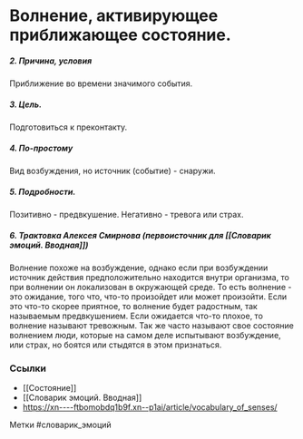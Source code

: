 
#  Волнение, активирующее приближающее состояние. 

##### 2. Причина, условия
Приближение во времени значимого события.

##### 3. Цель.
Подготовиться к преконтакту.

##### 4. По-простому
Вид возбуждения, но источник (событие) - снаружи.

##### 5. Подробности.
Позитивно - предвкушение. Негативно - тревога или страх.

##### 6. Трактовка Алексея Смирнова (первоисточник для [[Словарик эмоций. Вводная]])
Волнение похоже на возбуждение, однако если при возбуждении источник действия предположительно находится внутри организма, то при волнении он локализован в окружающей среде. То есть волнение - это ожидание, того что, что-то произойдет или может произойти. Если это что-то скорее приятное, то волнение будет радостным, так называемым предвкушением. Если ожидается что-то плохое, то волнение называют тревожным. Так же часто называют свое состояние волнением люди, которые на самом деле испытывают возбуждение, или страх, но боятся или стыдятся в этом признаться.


### Ссылки
- [[Состояние]]
- [[Словарик эмоций. Вводная]]
- https://xn----ftbomobdq1b9f.xn--p1ai/article/vocabulary_of_senses/


Метки #словарик_эмоций 

